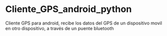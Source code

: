 # Cliente_GPS_android_python
Cliente GPS para android, recibe los datos del GPS de un dispositivo movil en otro dispositivo, a través de un puente bluetooth
